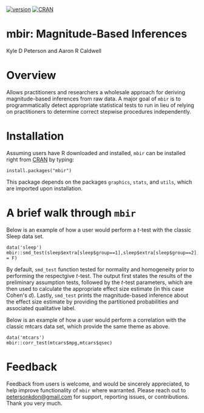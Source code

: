 [![version](http://www.r-pkg.org/badges/version/mbir)](https://cran.r-project.org/package=mbir)
[![CRAN](https://cranlogs.r-pkg.org/badges/mbir)](https://cran.r-project.org/web/packages/mbir/index.html)

# mbir: Magnitude-Based Inferences
Kyle D Peterson and Aaron R Caldwell

# Overview
Allows practitioners and researchers a wholesale approach for deriving magnitude-based inferences from raw data. A major goal of `mbir` is to programmatically detect appropriate statistical tests to run in lieu of relying on practitioners to determine correct stepwise procedures independently.

# Installation
Assuming users have R downloaded and installed, `mbir` can be installed right from [CRAN](https://cran.r-project.org/web/packages/mbir/index.html) by typing: 

```
install.packages("mbir")
```
This package depends on the packages `graphics`, `stats`, and `utils`, which are imported upon installation.

# A brief walk through `mbir`
Below is an example of how a user would perform a *t*-test with the classic Sleep data set.
```
data('sleep')
mbir::smd_test(sleep$extra[sleep$group==1],sleep$extra[sleep$group==2],paired = F)
```
By default, `smd_test` function tested for normality and homogeneity prior to performing the respectgive *t*-test. The output first states the results of the preliminary assumption tests, followed by the *t*-test parameters, which are then used to calculate the appropriate effect size estimate (in this case Cohen's *d*). Lastly, `smd_test` prints the magnitude-based inference about the effect size estimate by providing the partitioned probabilities and associated qualitative label. 

Below is an example of how a user would perform a correlation with the classic mtcars data set, which provide the same theme as above.
```
data('mtcars')
mbir::corr_test(mtcars$mpg,mtcars$qsec)
```

# Feedback
Feedback from users is welcome, and would be sincerely appreciated, to help improve functionality of `mbir` where warranted. Please reach out to petersonkdon@gmail.com for support, reporting issues, or contributions. Thank you very much.
